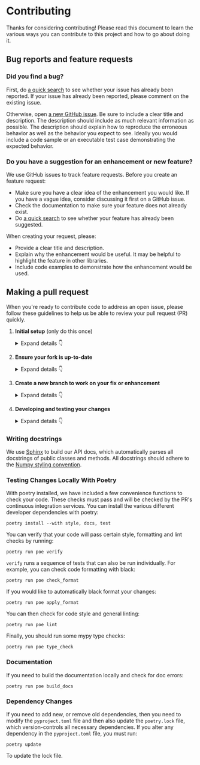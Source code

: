 # Contributing

Thanks for considering contributing! Please read this document to learn the various ways you can contribute to this project and how to go about doing it.

## Bug reports and feature requests

### Did you find a bug?

First, do [a quick search](https://github.com/py-why/pywhy-graphs/issues) to see whether your issue has already been reported.
If your issue has already been reported, please comment on the existing issue.

Otherwise, open [a new GitHub issue](https://github.com/py-why/pywhy-graphs/issues).  Be sure to include a clear title
and description.  The description should include as much relevant information as possible.  The description should
explain how to reproduce the erroneous behavior as well as the behavior you expect to see.  Ideally you would include a
code sample or an executable test case demonstrating the expected behavior.

### Do you have a suggestion for an enhancement or new feature?

We use GitHub issues to track feature requests. Before you create an feature request:

* Make sure you have a clear idea of the enhancement you would like. If you have a vague idea, consider discussing
it first on a GitHub issue.
* Check the documentation to make sure your feature does not already exist.
* Do [a quick search](https://github.com/py-why/pywhy-graphs/issues) to see whether your feature has already been suggested.

When creating your request, please:

* Provide a clear title and description.
* Explain why the enhancement would be useful. It may be helpful to highlight the feature in other libraries.
* Include code examples to demonstrate how the enhancement would be used.

## Making a pull request

When you're ready to contribute code to address an open issue, please follow these guidelines to help us be able to review your pull request (PR) quickly.

1. **Initial setup** (only do this once)

    <details><summary>Expand details 👇</summary><br/>

    If you haven't already done so, please [fork](https://help.github.com/en/enterprise/2.13/user/articles/fork-a-repo) this repository on GitHub.

    Then clone your fork locally with

        git clone https://github.com/USERNAME/pywhy-graphs.git

    or 

        git clone git@github.com:USERNAME/pywhy-graphs.git

    At this point the local clone of your fork only knows that it came from *your* repo, github.com/USERNAME/pywhy-graphs.git, but doesn't know anything the *main* repo, [https://github.com/py-why/pywhy-graphs.git](https://github.com/py-why/pywhy-graphs). You can see this by running

        # Note you should be in the "pywhy-graphs" directory. If you're not
        # run "cd ./pywhy-graphs" to change directory into the repo
        git remote -v

    which will output something like this:

        origin https://github.com/USERNAME/pywhy-graphs.git (fetch)
        origin https://github.com/USERNAME/pywhy-graphs.git (push)

    This means that your local clone can only track changes from your fork, but not from the main repo, and so you won't be able to keep your fork up-to-date with the main repo over time. Therefore you'll need to add another "remote" to your clone that points to [https://github.com/py-why/pywhy-graphs.git](https://github.com/py-why/pywhy-graphs). To do this, run the following:

        git remote add upstream https://github.com/py-why/pywhy-graphs.git

    Now if you do `git remote -v` again, you'll see

        origin https://github.com/USERNAME/pywhy-graphs.git (fetch)
        origin https://github.com/USERNAME/pywhy-graphs.git (push)
        upstream https://github.com/py-why/pywhy-graphs.git (fetch)
        upstream https://github.com/py-why/pywhy-graphs.git (push)

    Finally, you'll need to create a Python 3 virtual environment suitable for working on this project. There a number of tools out there that making working with virtual environments easier.
    The most direct way is with the [`venv` module](https://docs.python.org/3.7/library/venv.html) in the standard library, but if you're new to Python or you don't already have a recent Python 3 version installed on your machine,
    we recommend [Miniconda](https://docs.conda.io/en/latest/miniconda.html).

    On Mac, for example, you can install Miniconda with [Homebrew](https://brew.sh/):

        brew install miniconda

    Then you can create and activate a new Python environment by running:

        conda create -n pywhy-graphs python=3.9
        conda activate pywhy-graphs

    Once your virtual environment is activated, you can install your local clone in "editable mode" with

        pip install -U pip setuptools wheel
        pip install -e .[dev]

    The "editable mode" comes from the `-e` argument to `pip`, and essential just creates a symbolic link from the site-packages directory of your virtual environment to the source code in your local clone. That way any changes you make will be immediately reflected in your virtual environment.

    </details>

2. **Ensure your fork is up-to-date**

    <details><summary>Expand details 👇</summary><br/>

    Once you've added an "upstream" remote pointing to [https://github.com/allenai/python-package-temlate.git](https://github.com/py-why/pywhy-graphs), keeping your fork up-to-date is easy:

        git checkout main  # if not already on main
        git pull --rebase upstream main
        git push

    </details>

3. **Create a new branch to work on your fix or enhancement**

    <details><summary>Expand details 👇</summary><br/>

    Committing directly to the main branch of your fork is not recommended. It will be easier to keep your fork clean if you work on a separate branch for each contribution you intend to make.

    You can create a new branch with

        # replace BRANCH with whatever name you want to give it
        git checkout -b BRANCH
        git push -u origin BRANCH

    </details>

4. **Developing and testing your changes**

    <details><summary>Expand details 👇</summary><br/>

    Our continuous integration (CI) testing runs [a number of checks](https://github.com/py-why/pywhy-graphs/actions) for each pull request on [GitHub Actions](https://github.com/features/actions). You can run most of these tests locally, which is something you should do *before* opening a PR to help speed up the review process and make it easier for us. Please see our [development guide](https://github.com/py-why/pywhy-graphs/blob/main/DEVELOPING.md) for a comprehensive overview of useful commands leveraging [poetry](https://python-poetry.org). This will cover aspects of code style checking, unit testing, integration testing, and building the documentation. We try to make it as easy as possible with copy/paste commands leveraging poetry which will guide your development process!

    And finally, please update the [CHANGELOG](https://github.com/py-why/pywhy-graphs/docs/whats_new.rst) with notes on your contribution in the "Unreleased" section at the top.

    After all of the above checks have passed, you can now open [a new GitHub pull request](https://github.com/py-why/pywhy-graphs/pulls).
    Make sure you have a clear description of the problem and the solution, and include a link to relevant issues.

    We look forward to reviewing your PR!

    </details>

### Writing docstrings

We use [Sphinx](https://www.sphinx-doc.org/en/master/index.html) to build our API docs, which automatically parses all docstrings
of public classes and methods. All docstrings should adhere to the [Numpy styling convention](https://www.sphinx-doc.org/en/master/usage/extensions/example_numpy.html).

### Testing Changes Locally With Poetry
With poetry installed, we have included a few convenience functions to check your code. These checks must pass and will be checked by the PR's continuous integration services. You can install the various different developer dependencies with poetry:

    poetry install --with style, docs, test

You can verify that your code will pass certain style, formatting and lint checks by running:

    poetry run poe verify

``verify`` runs a sequence of tests that can also be run individually. For example, you can check code formatting with black:

    poetry run poe check_format

If you would like to automatically black format your changes:

    poetry run poe apply_format

You can then check for code style and general linting:

    poetry run poe lint

Finally, you should run some mypy type checks:

    poetry run poe type_check

### Documentation

If you need to build the documentation locally and check for doc errors:

    poetry run poe build_docs

### Dependency Changes

If you need to add new, or remove old dependencies, then you need to modify the ``pyproject.toml`` file and then also update the ``poetry.lock`` file, which version-controls all necessary dependencies. If you alter any dependency in the ``pyproject.toml`` file, you must run:

    poetry update

To update the lock file.